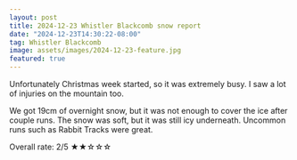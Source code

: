 ```yaml
---
layout: post
title: 2024-12-23 Whistler Blackcomb snow report
date: "2024-12-23T14:30:22-08:00"
tag: Whistler Blackcomb
image: assets/images/2024-12-23-feature.jpg
featured: true
---
```


Unfortunately Christmas week started, so it was extremely busy. I saw a lot of injuries on the mountain too.

We got 19cm of overnight snow, but it was not enough to cover the ice after couple runs. The snow was soft, but it was still icy underneath. Uncommon runs such as Rabbit Tracks were great.

Overall rate: 2/5 ★★☆☆☆

